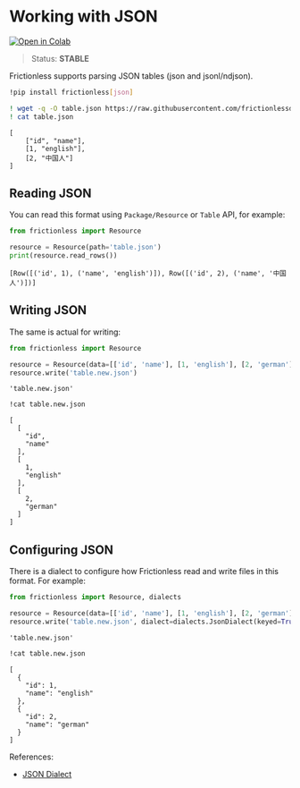 # Working with JSON

[![Open in Colab](https://colab.research.google.com/assets/colab-badge.svg)](https://colab.research.google.com/drive/1NLXeYiAxSC0BXZqMRIOSKBo9lk5jkDHf)



> Status: **STABLE**

Frictionless supports parsing JSON tables (json and jsonl/ndjson).


```bash
!pip install frictionless[json]
```


```bash
! wget -q -O table.json https://raw.githubusercontent.com/frictionlessdata/frictionless-py/master/data/table.json
! cat table.json
```

    [
        ["id", "name"],
        [1, "english"],
        [2, "中国人"]
    ]


## Reading JSON


You can read this format using `Package/Resource` or `Table` API, for example:


```python
from frictionless import Resource

resource = Resource(path='table.json')
print(resource.read_rows())
```

    [Row([('id', 1), ('name', 'english')]), Row([('id', 2), ('name', '中国人')])]


## Writing JSON

The same is actual for writing:


```python
from frictionless import Resource

resource = Resource(data=[['id', 'name'], [1, 'english'], [2, 'german']])
resource.write('table.new.json')
```




    'table.new.json'




```bash
!cat table.new.json
```

    [
      [
        "id",
        "name"
      ],
      [
        1,
        "english"
      ],
      [
        2,
        "german"
      ]
    ]

## Configuring JSON

There is a dialect to configure how Frictionless read and write files in this format. For example:


```python
from frictionless import Resource, dialects

resource = Resource(data=[['id', 'name'], [1, 'english'], [2, 'german']])
resource.write('table.new.json', dialect=dialects.JsonDialect(keyed=True))
```




    'table.new.json'




```bash
!cat table.new.json
```

    [
      {
        "id": 1,
        "name": "english"
      },
      {
        "id": 2,
        "name": "german"
      }
    ]

References:
- [JSON Dialect](https://frictionlessdata.io/tooling/python/formats-reference/#csv)